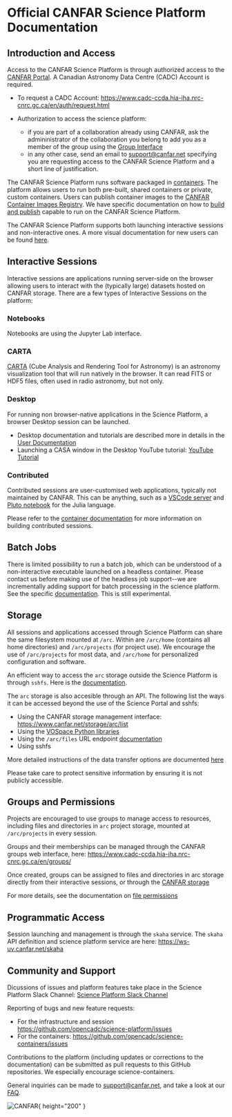 # Official CANFAR Science Platform Documentation

## Introduction and Access

Access to the CANFAR Science Platform is through authorized access to the [CANFAR Portal](https://www.canfar.net). A Canadian Astronomy Data Centre (CADC) Account is required.

- To request a CADC Account:  https://www.cadc-ccda.hia-iha.nrc-cnrc.gc.ca/en/auth/request.html
- Authorization to access the science platform:

    * if you are part of a collaboration already using CANFAR, ask the admininistrator of the collaboration you belong to add you as a member of the group using the [Group Interface](https://www.cadc-ccda.hia-iha.nrc-cnrc.gc.ca/en/groups/)
    * in any other case, send an email to [support@canfar.net](mailto:support@canfar.net) specifying you are requesting access to the CANFAR Science Platform and a short line of justification.

The CANFAR Science Platform runs software packaged in [containers](https://www.docker.com/resources/what-container/). The platform allows users to run both pre-built, shared containers or private, custom containers. Users can publish container images to the [CANFAR Container Images Registry](https://images.canfar.net).  We have specific documentation on how to [build and publish](containers.md) capable to run on the CANFAR Science Platform.

The CANFAR Science Platform supports both launching interactive sessions and non-interactive ones. A more visual documentation for new users can be found [here](https://canfar-scienceportal.readthedocs.io/en/latest/). 

## Interactive Sessions

Interactive sessions are applications running server-side on the browser allowing users to interact with the (typically large) datasets hosted on CANFAR storage. There are a few types of Interactive Sessions on the platform:

### Notebooks
Notebooks are using the Jupyter Lab interface.

### CARTA 
[CARTA](https://cartavis.org/) (Cube Analysis and Rendering Tool for Astronomy) is an astronomy visualization tool that will run natively in the browser. It can read FITS or HDF5 files, often used in radio astronomy, but not only.

### Desktop

For running non browser-native applications in the Science Platform, a browser Desktop session can be launched.
- Desktop documentation and tutorials are described more in details in the [User Documentation](https://canfar-scienceportal.readthedocs.io/en/latest/NewUser/LaunchDesktop.html)
- Launching a CASA window in the Desktop YouTube tutorial:  [YouTube Tutorial](https://youtu.be/GDDQ3jKbldU)

### Contributed

Contributed sessions are user-customised web applications, typically not maintained by CANFAR. This can be anything, such as a [VSCode server](https://github.com/coder/code-server) and [Pluto notebook](https://plutojl.org/) for the Julia language. 

Please refer to the [container documentation](containers.md) for more information on building contributed sessions.

## Batch Jobs

There is limited possibility to run a batch job, which can be understood of a non-interactive executable launched on a headless container. Please contact us before making use of the headless job support--we are incrementally adding support for batch processing in the science platform. See the specific [documentation](headless.md). This is still experimental.

## Storage

All sessions and applications accessed through Science Platform can share the same filesystem mounted at `/arc`. Within are `/arc/home` (contains all home directories) and `/arc/projects` (for project use).  We encourage the use of `/arc/projects` for most data, and `/arc/home` for personalized configuration and software.

An efficient way to access the `arc` storage outside the Science Platform is through `sshfs`. Here is the [documentation](https://canfar-scienceportal.readthedocs.io/en/latest/General_tools/Using_sshfs.html).

The `arc` storage is also accesible through an API. The following list the ways it can be accessed beyond the use of the Science Portal and sshfs:

- Using the CANFAR storage management interface: https://www.canfar.net/storage/arc/list
- Using the [VOSpace Python libraries](https://github.com/opencadc/vostools/tree/master/vos)
- Using the `/arc/files` URL endpoint [documentation](https://ws-uv.canfar.net/arc)
- Using sshfs

More detailed instructions of the data transfer options are documented [here](https://canfar-scienceportal.readthedocs.io/en/latest/General_tools/File_transfers.html)

Please take care to protect sensitive information by ensuring it is not publicly accessible.

## Groups and Permissions

Projects are encouraged to use groups to manage access to resources, including files and directories in `arc` project storage, mounted at `/arc/projects` in every session.

Groups and their memberships can be managed through the CANFAR groups web interface, here: https://www.cadc-ccda.hia-iha.nrc-cnrc.gc.ca/en/groups/

Once created, groups can be assigned to files and directories in arc storage directly from their interactive sessions, or through the [CANFAR storage](https://www.canfar.net/storage/arc/list)

For more details, see the documentation on [file permissions](permissions.md)

## Programmatic Access

Session launching and management is through the `skaha` service. The `skaha` API definition and science platform service are here:  https://ws-uv.canfar.net/skaha

## Community and Support

Dicussions of issues and platform features take place in the Science Platform Slack Channel: [Science Platform Slack Channel](https://cadc.slack.com/archives/C01K60U5Q87)

Reporting of bugs and new feature requests: 
- For the infrastructure and session https://github.com/opencadc/science-platform/issues
- For the containers: https://github.com/opencadc/science-containers/issues

Contributions to the platform (including updates or corrections to the documentation) can be submitted as pull requests to this GitHub repositories. We especially encourage science-containers.

General inquiries can be made to [support@canfar.net](mailto:support@canfar.net), and take a look at our [FAQ](faq.md).

![CANFAR](https://www.canfar.net/css/images/logo.png){ height="200" }
